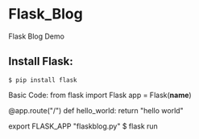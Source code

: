 # Flask_Blog
Flask Blog Demo

## Install Flask:
```shell 
$ pip install flask 
```
Basic Code:
from flask import Flask 
app = Flask(__name__)

@app.route("/")
def hello_world:
  return "hello world"

export FLASK_APP "flaskblog.py"
$ flask run
